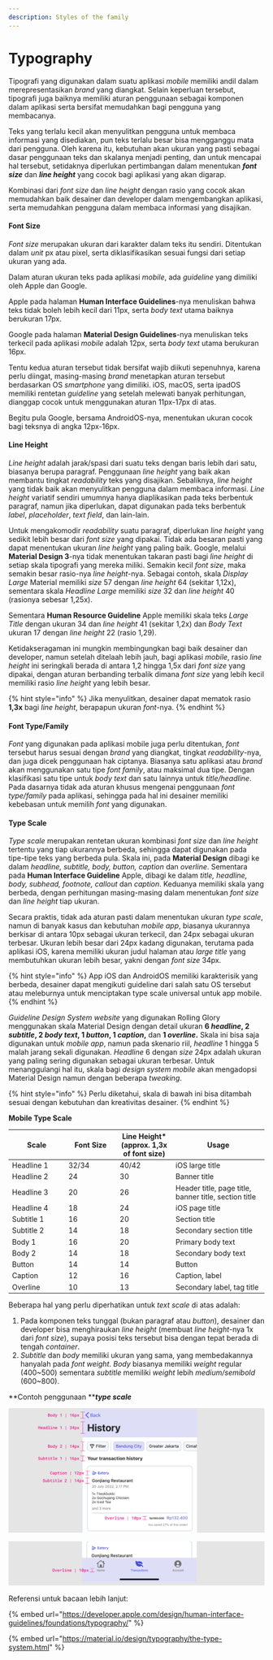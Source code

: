 ```yaml
---
description: Styles of the family
---
```


# Typography

Tipografi yang digunakan dalam suatu aplikasi _mobile_ memiliki andil dalam merepresentasikan _brand_ yang diangkat. Selain keperluan tersebut, tipografi juga baiknya memiliki aturan penggunaan sebagai komponen dalam aplikasi serta bersifat memudahkan bagi pengguna yang membacanya.

Teks yang terlalu kecil akan menyulitkan pengguna untuk membaca informasi yang disediakan, pun teks terlalu besar bisa mengganggu mata dari pengguna. Oleh karena itu, kebutuhan akan ukuran yang pasti sebagai dasar penggunaan teks dan skalanya menjadi penting, dan untuk mencapai hal tersebut, setidaknya diperlukan pertimbangan dalam menentukan _**font size**_ dan _**line height**_ yang cocok bagi aplikasi yang akan digarap.

Kombinasi dari _font size_ dan _line height_ dengan rasio yang cocok akan memudahkan baik desainer dan developer dalam mengembangkan aplikasi, serta memudahkan pengguna dalam membaca informasi yang disajikan.

#### **Font Size**

_Font size_ merupakan ukuran dari karakter dalam teks itu sendiri. Ditentukan dalam _unit_ px atau pixel, serta diklasifikasikan sesuai fungsi dari setiap ukuran yang ada.

Dalam aturan ukuran teks pada aplikasi _mobile_, ada _guideline_ yang dimiliki oleh Apple dan Google.

Apple pada halaman **Human Interface Guidelines**-nya menuliskan bahwa teks tidak boleh lebih kecil dari 11px, serta _body text_ utama baiknya berukuran 17px.

Google pada halaman **Material Design Guidelines**-nya menuliskan teks terkecil pada aplikasi _mobile_ adalah 12px, serta _body text_ utama berukuran 16px.

Tentu kedua aturan tersebut tidak bersifat wajib diikuti sepenuhnya, karena perlu diingat, masing-masing _brand_ menetapkan aturan tersebut berdasarkan OS _smartphone_ yang dimiliki. iOS, macOS, serta ipadOS memiliki rentetan _guideline_ yang setelah melewati banyak perhitungan, dianggap cocok untuk menggunakan aturan 11px-17px di atas.

Begitu pula Google, bersama AndroidOS-nya, menentukan ukuran cocok bagi teksnya di angka 12px-16px.

#### **Line Height**

_Line height_ adalah jarak/spasi dari suatu teks dengan baris lebih dari satu, biasanya berupa paragraf. Penggunaan _line height_ yang baik akan membantu tingkat _readability_ teks yang disajikan. Sebaliknya, _line height_ yang tidak baik akan menyulitkan pengguna dalam membaca informasi. _Line height_ variatif sendiri umumnya hanya diaplikasikan pada teks berbentuk paragraf, namun jika diperlukan, dapat digunakan pada teks berbentuk _label_, _placeholder_, _text field_, dan lain-lain.

Untuk mengakomodir _readability_ suatu paragraf, diperlukan _line height_ yang sedikit lebih besar dari _font size_ yang dipakai. Tidak ada besaran pasti yang dapat menentukan ukuran _line height_ yang paling baik. Google, melalui **Material Design 3**-nya tidak menentukan takaran pasti bagi _line height_ di setiap skala tipografi yang mereka miliki. Semakin kecil _font size_, maka semakin besar rasio-nya _line height_-nya. Sebagai contoh, skala _Display Large_ Material memiliki _size_ 57 dengan _line height_ 64 (sekitar 1,12x), sementara skala _Headline Large_ memiliki _size_ 32 dan _line height_ 40 (rasionya sebesar 1,25x).

Sementara **Human Resource Guideline** Apple memiliki skala teks _Large Title_ dengan ukuran 34 dan _line height_ 41 (sekitar 1,2x) dan _Body Text_ ukuran 17 dengan _line height_ 22 (rasio 1,29).&#x20;

Ketidakseragaman ini mungkin membingungkan bagi baik desainer dan developer, namun setelah ditelaah lebih jauh, bagi aplikasi _mobile_, rasio _line height_ ini seringkali berada di antara 1,2 hingga 1,5x dari _font size_ yang dipakai, dengan aturan berbanding terbalik dimana _font size_ yang lebih kecil memiliki rasio _line height_ yang lebih besar.

{% hint style="info" %}
Jika menyulitkan, desainer dapat mematok rasio **1,3x** bagi _line height_, berapapun ukuran _font_-nya.
{% endhint %}

#### Font Type/Family

_Font_ yang digunakan pada aplikasi mobile juga perlu ditentukan, _font_ tersebut harus sesuai dengan _brand_ yang diangkat, tingkat _readability_-nya, dan juga dicek penggunaan hak ciptanya. Biasanya satu aplikasi atau _brand_ akan menggunakan satu tipe _font family_, atau maksimal dua tipe. Dengan klasifikasi satu tipe untuk _body text_ dan satu lainnya untuk _title/headline_. Pada dasarnya tidak ada aturan khusus mengenai penggunaan _font type/family_ pada aplikasi, sehingga pada hal ini desainer memiliki kebebasan untuk memilih _font_ yang digunakan.

#### Type Scale

_Type scale_ merupakan rentetan ukuran kombinasi _font size_ dan _line height_ tertentu yang tiap ukurannya berbeda, sehingga dapat digunakan pada tipe-tipe teks yang berbeda pula. Skala ini, pada **Material Design** dibagi ke dalam _headline, subtitle, body, button, caption_ dan _overline_. Sementara pada **Human Interface Guideline** Apple, dibagi ke dalam _title, headline, body, subhead, footnote, callout_ dan _caption_. Keduanya memiliki skala yang berbeda, dengan perhitungan masing-masing dalam menentukan _font size_ dan _line height_ tiap ukuran.

Secara praktis, tidak ada aturan pasti dalam menentukan ukuran _type scale_, namun di banyak kasus dan kebutuhan _mobile app_, biasanya ukurannya berkisar di antara 10px sebagai ukuran terkecil, dan 24px sebagai ukuran terbesar. Ukuran lebih besar dari 24px kadang digunakan, terutama pada aplikasi iOS, karena memiliki ukuran judul halaman atau _large title_ yang membutuhkan ukuran lebih besar, yakni dengan _font size_ 34px.

{% hint style="info" %}
App iOS dan AndroidOS memiliki karakterisik yang berbeda, desainer dapat mengikuti guideline dari salah satu OS tersebut atau meleburnya untuk menciptakan type scale universal untuk app mobile.
{% endhint %}

_Guideline Design System_ _website_ yang digunakan Rolling Glory menggunakan skala Material Design dengan detail ukuran **6 **_**headline**_**, 2 **_**subtitle**_**, 2 **_**body text**_**, 1 **_**button**_**, 1 **_**caption**_**,** dan **1 **_**overline**_**.**  Skala ini bisa saja digunakan untuk _mobile app_, namun pada skenario riil, _headline_ 1 hingga 5 malah jarang sekali digunakan. _Headline_ 6 dengan _size_ 24px adalah ukuran yang paling sering digunakan sebagai ukuran terbesar. Untuk menanggulangi hal itu, skala bagi _design system mobile_ akan mengadopsi Material Design namun dengan beberapa _tweaking_.&#x20;

{% hint style="info" %}
Perlu diketahui, skala di bawah ini bisa ditambah sesuai dengan kebutuhan dan kreativitas desainer.
{% endhint %}

**Mobile Type Scale**

<table><thead><tr><th width="150">Scale</th><th width="150">Font Size</th><th width="150">Line Height* (approx. 1,3x of font size)</th><th width="300.1538461538462">Usage</th></tr></thead><tbody><tr><td>Headline 1</td><td>32/34</td><td>40/42</td><td>iOS large title</td></tr><tr><td>Headline 2</td><td>24</td><td>30</td><td>Banner title</td></tr><tr><td>Headline 3</td><td>20</td><td>26</td><td>Header title, page title, banner title, section title</td></tr><tr><td>Headline 4</td><td>18</td><td>24</td><td>iOS page title</td></tr><tr><td>Subtitle 1</td><td>16</td><td>20</td><td>Section title</td></tr><tr><td>Subtitle 2</td><td>14</td><td>18</td><td>Secondary section title</td></tr><tr><td>Body 1</td><td>16</td><td>20</td><td>Primary body text</td></tr><tr><td>Body 2</td><td>14</td><td>18</td><td>Secondary body text</td></tr><tr><td>Button</td><td>14</td><td>14</td><td>Button</td></tr><tr><td>Caption</td><td>12</td><td>16</td><td>Caption, label</td></tr><tr><td>Overline</td><td>10</td><td>13</td><td>Secondary label, tag title</td></tr></tbody></table>

Beberapa hal yang perlu diperhatikan untuk _text scale_ di atas adalah:

1. Pada komponen teks tunggal (bukan paragraf atau _button_), desainer dan developer bisa menghiraukan _line height_ (membuat _line height_-nya 1x dari _font size_), supaya posisi teks tersebut bisa dengan tepat berada di tengah _container_.
2. _Subtitle_ dan _body_ memiliki ukuran yang sama, yang membedakannya hanyalah pada _font weight_. _Body_ biasanya memiliki _weight_ regular (400\~500) sementara _subtitle_ memiliki _weight_ lebih _medium/semibold_ (600\~800).

**Contoh penggunaan **_**type scale**_

![Penggunaan type scale pada UI #1](<../../../.gitbook/assets/Screen Shot 2022-07-20 at 16.39.54.png>)

![Penggunaan type scale pada UI #2](<../../../.gitbook/assets/Screen Shot 2022-07-20 at 16.41.48.png>)

Referensi untuk bacaan lebih lanjut:

{% embed url="https://developer.apple.com/design/human-interface-guidelines/foundations/typography/" %}

{% embed url="https://material.io/design/typography/the-type-system.html" %}
